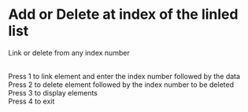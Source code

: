 # Add or Delete at index of the linled list

Link or delete from any index number
<br><br>

Press 1 to link element and enter the index number followed by the data
<br>
Press 2 to delete element followed by the index number to be deleted
<br>
Press 3 to display elements
<br>
Press 4 to exit